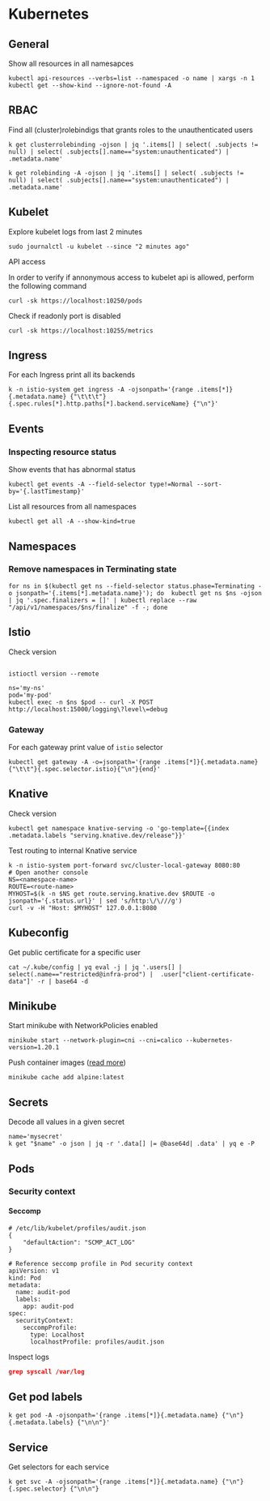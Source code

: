 # Kubernetes

## General

Show all resources in all namesapces

```
kubectl api-resources --verbs=list --namespaced -o name | xargs -n 1 kubectl get --show-kind --ignore-not-found -A
```

## RBAC

Find all (cluster)rolebindigs that grants roles to the unauthenticated users

```
k get clusterrolebinding -ojson | jq '.items[] | select( .subjects != null) | select( .subjects[].name=="system:unauthenticated") | .metadata.name'
```

```
k get rolebinding -A -ojson | jq '.items[] | select( .subjects != null) | select( .subjects[].name=="system:unauthenticated") | .metadata.name'
```

## Kubelet

Explore kubelet logs from last 2 minutes

```
sudo journalctl -u kubelet --since "2 minutes ago"
```

API access

In order to verify if annonymous access to kubelet api is allowed, perform the following command

```
curl -sk https://localhost:10250/pods
```

Check if readonly port is disabled

```
curl -sk https://localhost:10255/metrics
```

## Ingress

For each Ingress print all its backends

```
k -n istio-system get ingress -A -ojsonpath='{range .items[*]}{.metadata.name} {"\t\t\t"} {.spec.rules[*].http.paths[*].backend.serviceName} {"\n"}'
```



## Events

### Inspecting resource status

Show events that has abnormal status

```
kubectl get events -A --field-selector type!=Normal --sort-by='{.lastTimestamp}'
```

List all resources from all namespaces

```
kubectl get all -A --show-kind=true
```

## Namespaces

### Remove namespaces in Terminating state

```
for ns in $(kubectl get ns --field-selector status.phase=Terminating -o jsonpath='{.items[*].metadata.name}'); do  kubectl get ns $ns -ojson | jq '.spec.finalizers = []' | kubectl replace --raw "/api/v1/namespaces/$ns/finalize" -f -; done
```



## Istio

Check version

```

istioctl version --remote
```

```
ns='my-ns'
pod='my-pod'
kubectl exec -n $ns $pod -- curl -X POST http://localhost:15000/logging\?level\=debug
```



### Gateway

For each gateway print value of `istio` selector

```
kubectl get gateway -A -o=jsonpath='{range .items[*]}{.metadata.name}{"\t\t"}{.spec.selector.istio}{"\n"}{end}'
```



## Knative&#x20;



Check version

```
kubectl get namespace knative-serving -o 'go-template={{index .metadata.labels "serving.knative.dev/release"}}'
```

Test routing to internal Knative service

```
k -n istio-system port-forward svc/cluster-local-gateway 8080:80
# Open another console
NS=<namespace-name>
ROUTE=<route-name>
MYHOST=$(k -n $NS get route.serving.knative.dev $ROUTE -o jsonpath='{.status.url}' | sed 's/http:\/\///g')
curl -v -H "Host: $MYHOST" 127.0.0.1:8080
```

## Kubeconfig

Get public certificate for a specific user

```
cat ~/.kube/config | yq eval -j | jq '.users[] | select(.name=="restricted@infra-prod") |  .user["client-certificate-data"]' -r | base64 -d
```

## Minikube

Start minikube with NetworkPolicies enabled

```
minikube start --network-plugin=cni --cni=calico --kubernetes-version=1.20.1
```

Push container images ([read more](https://minikube.sigs.k8s.io/docs/handbook/pushing/#2-push-images-using-cache-command))

```
minikube cache add alpine:latest
```

## Secrets

Decode all values in a given secret

```
name='mysecret'  
k get "$name" -o json | jq -r '.data[] |= @base64d| .data' | yq e -P
```



## Pods

### Security context

#### Seccomp

```
# /etc/lib/kubelet/profiles/audit.json
{
    "defaultAction": "SCMP_ACT_LOG"
}

```



```
# Reference seccomp profile in Pod security context
apiVersion: v1
kind: Pod
metadata:
  name: audit-pod
  labels:
    app: audit-pod
spec:
  securityContext:
    seccompProfile:
      type: Localhost
      localhostProfile: profiles/audit.json
```

Inspect logs

```json
grep syscall /var/log
```

## Get pod labels

```
k get pod -A -ojsonpath='{range .items[*]}{.metadata.name} {"\n"}{.metadata.labels} {"\n\n"}'
```

## Service

Get selectors for each service

```
k get svc -A -ojsonpath='{range .items[*]}{.metadata.name} {"\n"}{.spec.selector} {"\n\n"}
```

